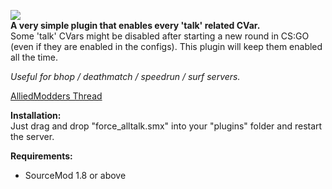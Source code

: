 <img src="https://puu.sh/xWlTn.png"></img><br>
<b>A very simple plugin that enables every 'talk' related CVar.</b><br>
Some 'talk' CVars might be disabled after starting a new round in CS:GO (even if they are enabled in the configs). This plugin will keep them enabled all the time.

<i>Useful for bhop / deathmatch / speedrun / surf servers.</i>

<a href="https://forums.alliedmods.net/showthread.php?t=301977">AlliedModders Thread</a>

<b>Installation:</b><br>
Just drag and drop "force_alltalk.smx" into your "plugins" folder and restart the server.

<b>Requirements:</b>
+ SourceMod 1.8 or above
